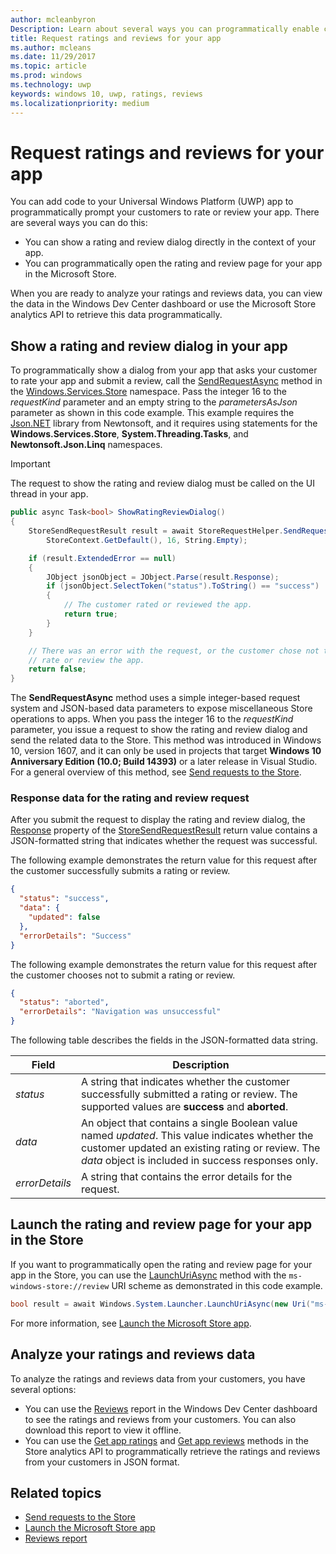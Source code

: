 ```yaml
---
author: mcleanbyron
Description: Learn about several ways you can programmatically enable customers to rate and review your app.
title: Request ratings and reviews for your app
ms.author: mcleans
ms.date: 11/29/2017
ms.topic: article
ms.prod: windows
ms.technology: uwp
keywords: windows 10, uwp, ratings, reviews
ms.localizationpriority: medium
---
```


# Request ratings and reviews for your app

You can add code to your Universal Windows Platform (UWP) app to programmatically prompt your customers to rate or review your app. There are several ways you can do this:
* You can show a rating and review dialog directly in the context of your app.
* You can programmatically open the rating and review page for your app in the Microsoft Store.

When you are ready to analyze your ratings and reviews data, you can view the data in the Windows Dev Center dashboard or use the Microsoft Store analytics API to retrieve this data programmatically.

## Show a rating and review dialog in your app

To programmatically show a dialog from your app that asks your customer to rate your app and submit a review, call the [SendRequestAsync](https://docs.microsoft.com/uwp/api/Windows.Services.Store.StoreRequestHelper#Windows_Services_Store_StoreRequestHelper_SendRequestAsync_Windows_Services_Store_StoreContext_System_UInt32_System_String_) method in the [Windows.Services.Store](https://docs.microsoft.com/uwp/api/windows.services.store) namespace. Pass the integer 16 to the *requestKind* parameter and an empty string to the *parametersAsJson* parameter as shown in this code example. This example requires the [Json.NET](http://www.newtonsoft.com/json) library from Newtonsoft, and it requires using statements for the **Windows.Services.Store**, **System.Threading.Tasks**, and **Newtonsoft.Json.Linq** namespaces.

> [!IMPORTANT]
> The request to show the rating and review dialog must be called on the UI thread in your app.

```csharp
public async Task<bool> ShowRatingReviewDialog()
{
    StoreSendRequestResult result = await StoreRequestHelper.SendRequestAsync(
        StoreContext.GetDefault(), 16, String.Empty);

    if (result.ExtendedError == null)
    {
        JObject jsonObject = JObject.Parse(result.Response);
        if (jsonObject.SelectToken("status").ToString() == "success")
        {
            // The customer rated or reviewed the app.
            return true;
        }
    }

    // There was an error with the request, or the customer chose not to
    // rate or review the app.
    return false;
}
```

The **SendRequestAsync** method uses a simple integer-based request system and JSON-based data parameters to expose miscellaneous Store operations to apps. When you pass the integer 16 to the *requestKind* parameter, you issue a request to show the rating and review dialog and send the related data to the Store. This method was introduced in Windows 10, version 1607, and it can only be used in projects that target **Windows 10 Anniversary Edition (10.0; Build 14393)** or a later release in Visual Studio. For a general overview of this method, see [Send requests to the Store](send-requests-to-the-store.md).

### Response data for the rating and review request

After you submit the request to display the rating and review dialog, the [Response](https://docs.microsoft.com/uwp/api/windows.services.store.storesendrequestresult#Windows_Services_Store_StoreSendRequestResult_Response) property of the [StoreSendRequestResult](https://docs.microsoft.com/uwp/api/windows.services.store.storesendrequestresult) return value contains a JSON-formatted string that indicates whether the request was successful.

The following example demonstrates the return value for this request after the customer successfully submits a rating or review.

```json
{ 
  "status": "success", 
  "data": {
    "updated": false
  },
  "errorDetails": "Success"
}
```

The following example demonstrates the return value for this request after the customer chooses not to submit a rating or review.

```json
{ 
  "status": "aborted", 
  "errorDetails": "Navigation was unsuccessful"
}
```

The following table describes the fields in the JSON-formatted data string.

|  Field  |  Description  |
|----------------------|---------------|
|  *status*                   |  A string that indicates whether the customer successfully submitted a rating or review. The supported values are **success** and **aborted**.   |
|  *data*                   |  An object that contains a single Boolean value named *updated*. This value indicates whether the customer updated an existing rating or review. The *data* object is included in success responses only.   |
|  *errorDetails*                   |  A string that contains the error details for the request. |

## Launch the rating and review page for your app in the Store

If you want to programmatically open the rating and review page for your app in the Store, you can use the [LaunchUriAsync](https://docs.microsoft.com/uwp/api/Windows.System.Launcher#Windows_System_Launcher_LaunchUriAsync_Windows_Foundation_Uri_) method with the ```ms-windows-store://review``` URI scheme as demonstrated in this code example.

```csharp
bool result = await Windows.System.Launcher.LaunchUriAsync(new Uri("ms-windows-store://review/?ProductId=9WZDNCRFHVJL"));
```

For more information, see [Launch the Microsoft Store app](../launch-resume/launch-store-app.md).

## Analyze your ratings and reviews data

To analyze the ratings and reviews data from your customers, you have several options:
* You can use the [Reviews](../publish/reviews-report.md) report in the Windows Dev Center dashboard to see the ratings and reviews from your customers. You can also download this report to view it offline.
* You can use the [Get app ratings](get-app-ratings.md) and [Get app reviews](get-app-reviews.md) methods in the Store analytics API to programmatically retrieve the ratings and reviews from your customers in JSON format.

## Related topics

* [Send requests to the Store](send-requests-to-the-store.md)
* [Launch the Microsoft Store app](../launch-resume/launch-store-app.md)
* [Reviews report](../publish/reviews-report.md)
